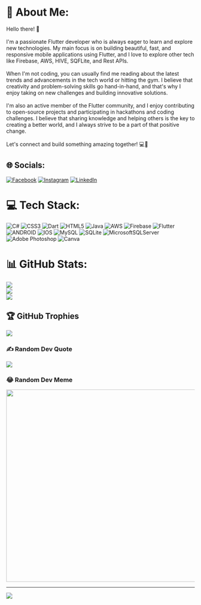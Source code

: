 # 💫 About Me:
Hello there! 👋<br><br>I'm a passionate Flutter developer who is always eager to learn and explore new technologies. My main focus is on building beautiful, fast, and responsive mobile applications using Flutter, and I love to explore other tech like Firebase, AWS, HIVE, SQFLite, and Rest APIs.<br><br>When I'm not coding, you can usually find me reading about the latest trends and advancements in the tech world or hitting the gym. I believe that creativity and problem-solving skills go hand-in-hand, and that's why I enjoy taking on new challenges and building innovative solutions.<br><br>I'm also an active member of the Flutter community, and I enjoy contributing to open-source projects and participating in hackathons and coding challenges. I believe that sharing knowledge and helping others is the key to creating a better world, and I always strive to be a part of that positive change.<br><br>Let's connect and build something amazing together! 💻🚀


## 🌐 Socials:
[![Facebook](https://img.shields.io/badge/Facebook-%231877F2.svg?logo=Facebook&logoColor=white)](https://facebook.com/Awais.scorpio) [![Instagram](https://img.shields.io/badge/Instagram-%23E4405F.svg?logo=Instagram&logoColor=white)](https://instagram.com/its.awaismalik) [![LinkedIn](https://img.shields.io/badge/LinkedIn-%230077B5.svg?logo=linkedin&logoColor=white)](https://linkedin.com/in/saymyname) 

# 💻 Tech Stack:
![C#](https://img.shields.io/badge/c%23-%23239120.svg?style=for-the-badge&logo=c-sharp&logoColor=white) ![CSS3](https://img.shields.io/badge/css3-%231572B6.svg?style=for-the-badge&logo=css3&logoColor=white) ![Dart](https://img.shields.io/badge/dart-%230175C2.svg?style=for-the-badge&logo=dart&logoColor=white) ![HTML5](https://img.shields.io/badge/html5-%23E34F26.svg?style=for-the-badge&logo=html5&logoColor=white) ![Java](https://img.shields.io/badge/java-%23ED8B00.svg?style=for-the-badge&logo=java&logoColor=white) ![AWS](https://img.shields.io/badge/AWS-%23FF9900.svg?style=for-the-badge&logo=amazon-aws&logoColor=white) ![Firebase](https://img.shields.io/badge/firebase-%23039BE5.svg?style=for-the-badge&logo=firebase) ![Flutter](https://img.shields.io/badge/Flutter-%2302569B.svg?style=for-the-badge&logo=Flutter&logoColor=white) ![ANDROID](https://img.shields.io/badge/android-%2320232a.svg?style=for-the-badge&logo=android&logoColor=%a4c639) ![IOS](https://img.shields.io/badge/IOS-%2320232a.svg?style=for-the-badge&logo=apple&logoColor=white) ![MySQL](https://img.shields.io/badge/mysql-%2300f.svg?style=for-the-badge&logo=mysql&logoColor=white) ![SQLite](https://img.shields.io/badge/sqlite-%2307405e.svg?style=for-the-badge&logo=sqlite&logoColor=white) ![MicrosoftSQLServer](https://img.shields.io/badge/Microsoft%20SQL%20Sever-CC2927?style=for-the-badge&logo=microsoft%20sql%20server&logoColor=white) ![Adobe Photoshop](https://img.shields.io/badge/adobephotoshop-%2331A8FF.svg?style=for-the-badge&logo=adobephotoshop&logoColor=white) ![Canva](https://img.shields.io/badge/Canva-%2300C4CC.svg?style=for-the-badge&logo=Canva&logoColor=white)
# 📊 GitHub Stats:
![](https://github-readme-stats.vercel.app/api?username=SayMyName302&theme=radical&hide_border=false&include_all_commits=true&count_private=true)<br/>
![](https://github-readme-streak-stats.herokuapp.com/?user=SayMyName302&theme=radical&hide_border=false)<br/>
![](https://github-readme-stats.vercel.app/api/top-langs/?username=SayMyName302&theme=radical&hide_border=false&include_all_commits=true&count_private=true&layout=compact)

## 🏆 GitHub Trophies
![](https://github-profile-trophy.vercel.app/?username=SayMyName302&theme=discord&no-frame=false&no-bg=false&margin-w=4)

### ✍️ Random Dev Quote
![](https://quotes-github-readme.vercel.app/api?type=horizontal&theme=radical)

### 😂 Random Dev Meme
<img src="https://rm.up.railway.app/" width="512px"/>

---
[![](https://visitcount.itsvg.in/api?id=SayMyName302&icon=2&color=4)](https://visitcount.itsvg.in)

<!-- Proudly created with GPRM ( https://gprm.itsvg.in ) -->
